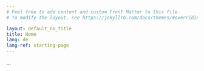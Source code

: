 ```yaml
---
# Feel free to add content and custom Front Matter to this file.
# To modify the layout, see https://jekyllrb.com/docs/themes/#overriding-theme-defaults

layout: default_no_title
title: Home
lang: de
lang-ref: starting-page
---
```



...